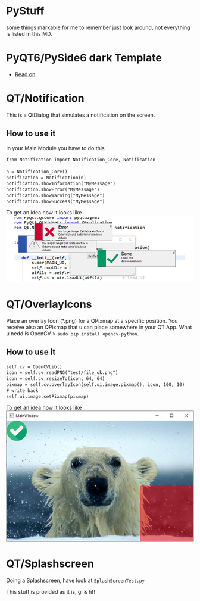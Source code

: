 # PyStuff

some things markable for me to remember
just look around, not everything is listed in this MD.

# PyQT6/PySide6 dark Template

- [Read on](Templates/dark/README.md)

# QT/Notification

This is a QtDialog that simulates a notification on the screen.

## How to use it

In your Main Module you have to do this

```python3
from Notification import Notification_Core, Notification

n = Notification_Core()
notification = Notification(n)
notification.showInformation("MyMessage")
notification.showError("MyMessage")
notification.showWarning("MyMessage")
notification.showSuccess("MyMessage")
```

To get an idea how it looks like
![Screenshot](./img/notifyshot.jpg)

# QT/OverlayIcons

Place an overlay Icon (\*.png) for a QPixmap at a specific position.
You receive also an QPixmap that u can place somewhere in your QT App.
What u nedd is OpenCV > `sudo pip install opencv-python`.

## How to use it

```python3
self.cv = OpenCVLib()
icon = self.cv.readPNG("test/file_ok.png")
icon = self.cv.resizeTo(icon, 64, 64)
pixmap = self.cv.overlayIcon(self.ui.image.pixmap(), icon, 100, 10)
# write back
self.ui.image.setPixmap(pixmap)
```

To get an idea how it looks like
![Screenshot](./img/overlay.jpg)

# QT/Splashscreen

Doing a Splashscreen, have look at `SplashScreenTest.py`

This stuff is provided as it is, gl & hf!
